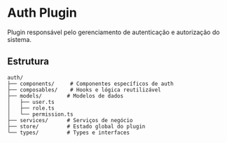 # Auth Plugin

Plugin responsável pelo gerenciamento de autenticação e autorização do sistema.

## Estrutura
```
auth/
├── components/     # Componentes específicos de auth
├── composables/    # Hooks e lógica reutilizável
├── models/        # Modelos de dados
│   ├── user.ts
│   ├── role.ts
│   └── permission.ts
├── services/      # Serviços de negócio
├── store/         # Estado global do plugin
└── types/         # Types e interfaces
```
